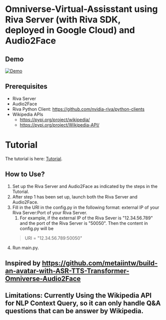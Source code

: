 # Omniverse-Virtual-Assisstant using Riva Server (with Riva SDK, deployed in Google Cloud) and Audio2Face

## Demo
[![Demo](http://img.youtube.com/vi/kv9QM-SODIM/maxresdefault.jpg)](https://youtu.be/kv9QM-SODIM "Video Title")

## Prerequisites
- Riva Server
- Audio2Face
- Riva Python Client: https://github.com/nvidia-riva/python-clients
- Wikipedia APIs
  - https://pypi.org/project/wikipedia/
  - https://pypi.org/project/Wikipedia-API/


<!-- ## Tutorial -->
<!DOCTYPE html>
<html>
  <head>

  </head>
  <body>
    <h1>Tutorial</h1>
    <p>The tutorial is here: <a href="Tutorials.pdf">Tutorial</a>.</p>
  </body>
</html>

## How to Use?
1. Set up the Riva Server and Audio2Face as indicated by the steps in the Tutorial.
2. After step 1 has been set up, launch both the Riva Server and Audio2Face.
3. Fill in the URI in the config.py in the following format: external IP of your Riva Server:Port of your Riva Server. 
    1. For example, if the external IP of the Riva Sever is "12.34.56.789" and the port of the Riva Server is "50050". Then the content in config.py will be 
    > URI = "12.34.56.789:50050"
4. Run main.py.



## Inspired by https://github.com/metaiintw/build-an-avatar-with-ASR-TTS-Transformer-Omniverse-Audio2Face
## Limitations: Currently Using the Wikipedia API for NLP Context Query, so it can only handle Q&A questions that can be answer by Wikipedia.
